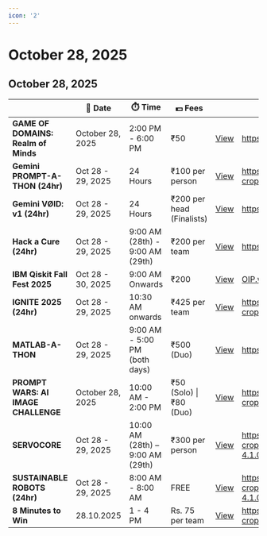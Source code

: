 ```yaml
---
icon: '2'
---
```


# October 28, 2025

## October 28, 2025

<table data-view="cards"><thead><tr><th></th><th>📅 Date</th><th>⏱️ Time</th><th>💵 Fees</th><th></th><th data-hidden data-card-cover data-type="image">Cover image</th></tr></thead><tbody><tr><td><strong>GAME OF DOMAINS: Realm of Minds</strong></td><td>October 28, 2025</td><td>2:00 PM - 6:00 PM</td><td>₹50</td><td><a href="game-of-domains-realm-of-minds.md" class="button primary" data-icon="eye">View</a></td><td><a href="https://images.unsplash.com/photo-1620712943543-bcc4688e7485?crop=entropy&#x26;cs=srgb&#x26;fm=jpg&#x26;q=85">https://images.unsplash.com/photo-1620712943543-bcc4688e7485?crop=entropy&#x26;cs=srgb&#x26;fm=jpg&#x26;q=85</a></td></tr><tr><td><strong>Gemini PROMPT-A-THON (24hr)</strong></td><td>Oct 28 - 29, 2025</td><td>24 Hours</td><td>₹100 per person</td><td><a href="gemini-prompt-a-thon.md" class="button primary" data-icon="eye">View</a></td><td><a href="https://images.unsplash.com/photo-1710993011904-8f1162b9806d?crop=entropy&#x26;cs=srgb&#x26;fm=jpg&#x26;ixid=M3wxOTcwMjR8MHwxfHNlYXJjaHwxfHxnZW1pbml8ZW58MHx8fHwxNzYxMzkxODQ2fDA&#x26;ixlib=rb-4.1.0&#x26;q=85">https://images.unsplash.com/photo-1710993011904-8f1162b9806d?crop=entropy&#x26;cs=srgb&#x26;fm=jpg&#x26;ixid=M3wxOTcwMjR8MHwxfHNlYXJjaHwxfHxnZW1pbml8ZW58MHx8fHwxNzYxMzkxODQ2fDA&#x26;ixlib=rb-4.1.0&#x26;q=85</a></td></tr><tr><td><strong>Gemini VØID: v1 (24hr)</strong></td><td>Oct 28 - 29, 2025</td><td>24 Hours</td><td>₹200 per head (Finalists)</td><td><a href="gemini-void-v1.md" class="button primary" data-icon="eye">View</a></td><td><a href="https://images.unsplash.com/photo-1517694712202-14dd9538aa97?crop=entropy&#x26;cs=srgb&#x26;fm=jpg&#x26;q=85">https://images.unsplash.com/photo-1517694712202-14dd9538aa97?crop=entropy&#x26;cs=srgb&#x26;fm=jpg&#x26;q=85</a></td></tr><tr><td><strong>Hack a Cure (24hr)</strong></td><td>Oct 28 - 29, 2025</td><td>9:00 AM (28th) - 9:00 AM (29th)</td><td>₹200 per team</td><td><a href="hack-a-cure.md" class="button primary" data-icon="eye">View</a></td><td><a href="https://images.unsplash.com/photo-1576091160550-2173dba999ef?crop=entropy&#x26;cs=srgb&#x26;fm=jpg&#x26;q=85">https://images.unsplash.com/photo-1576091160550-2173dba999ef?crop=entropy&#x26;cs=srgb&#x26;fm=jpg&#x26;q=85</a></td></tr><tr><td><strong>IBM Qiskit Fall Fest 2025</strong></td><td>Oct 28 - 30, 2025</td><td>9:00 AM Onwards</td><td>₹200</td><td><a href="ibm-qiskit-fall-fest-2025.md" class="button primary" data-icon="eye">View</a></td><td><a href="../../.gitbook/assets/OIP.webp">OIP.webp</a></td></tr><tr><td><strong>IGNITE 2025 (24hr)</strong></td><td>Oct 28 - 29, 2025</td><td>10:30 AM onwards</td><td>₹425 per team</td><td><a href="ignite-2025.md" class="button primary" data-icon="eye">View</a></td><td><a href="https://images.unsplash.com/photo-1573752040309-f4960b47735a?crop=entropy&#x26;cs=srgb&#x26;fm=jpg&#x26;ixid=M3wxOTcwMjR8MHwxfHNlYXJjaHwxfHxpZ25pdGV8ZW58MHx8fHwxNzYxMzkxODgzfDA&#x26;ixlib=rb-4.1.0&#x26;q=85">https://images.unsplash.com/photo-1573752040309-f4960b47735a?crop=entropy&#x26;cs=srgb&#x26;fm=jpg&#x26;ixid=M3wxOTcwMjR8MHwxfHNlYXJjaHwxfHxpZ25pdGV8ZW58MHx8fHwxNzYxMzkxODgzfDA&#x26;ixlib=rb-4.1.0&#x26;q=85</a></td></tr><tr><td><strong>MATLAB-A-THON</strong></td><td>Oct 28 - 29, 2025</td><td>9:00 AM - 5:00 PM (both days)</td><td>₹500 (Duo)</td><td><a href="matlab-a-thon.md" class="button primary" data-icon="eye">View</a></td><td><a href="https://images.unsplash.com/photo-1551288049-bebda4e38f71?crop=entropy&#x26;cs=srgb&#x26;fm=jpg&#x26;q=85">https://images.unsplash.com/photo-1551288049-bebda4e38f71?crop=entropy&#x26;cs=srgb&#x26;fm=jpg&#x26;q=85</a></td></tr><tr><td><strong>PROMPT WARS: AI IMAGE CHALLENGE</strong></td><td>October 28, 2025</td><td>10:00 AM - 2:00 PM</td><td>₹50 (Solo) | ₹80 (Duo)</td><td><a href="prompt-wars-ai-image-challenge.md" class="button primary" data-icon="eye">View</a></td><td><a href="https://images.unsplash.com/photo-1737641624486-7846df8528dc?crop=entropy&#x26;cs=srgb&#x26;fm=jpg&#x26;ixid=M3wxOTcwMjR8MHwxfHNlYXJjaHwxfHxwcm9tcHR8ZW58MHx8fHwxNzYxMzkxODk4fDA&#x26;ixlib=rb-4.1.0&#x26;q=85">https://images.unsplash.com/photo-1737641624486-7846df8528dc?crop=entropy&#x26;cs=srgb&#x26;fm=jpg&#x26;ixid=M3wxOTcwMjR8MHwxfHNlYXJjaHwxfHxwcm9tcHR8ZW58MHx8fHwxNzYxMzkxODk4fDA&#x26;ixlib=rb-4.1.0&#x26;q=85</a></td></tr><tr><td><strong>SERVOCORE</strong></td><td>Oct 28 - 29, 2025</td><td>10:00 AM (28th) – 9:00 AM (29th)</td><td>₹300 per person</td><td><a href="servocore.md" class="button primary" data-icon="eye">View</a></td><td><a href="https://images.unsplash.com/photo-1516110833967-0b5716ca1387?crop=entropy&#x26;cs=srgb&#x26;fm=jpg&#x26;ixid=M3wxOTcwMjR8MHwxfHNlYXJjaHwxfHxzZXJ2byUyMG1vdG9yfGVufDB8fHx8MTc2MTM5MTk0Nnww&#x26;ixlib=rb-4.1.0&#x26;q=85">https://images.unsplash.com/photo-1516110833967-0b5716ca1387?crop=entropy&#x26;cs=srgb&#x26;fm=jpg&#x26;ixid=M3wxOTcwMjR8MHwxfHNlYXJjaHwxfHxzZXJ2byUyMG1vdG9yfGVufDB8fHx8MTc2MTM5MTk0Nnww&#x26;ixlib=rb-4.1.0&#x26;q=85</a></td></tr><tr><td><strong>SUSTAINABLE ROBOTS (24hr)</strong></td><td>Oct 28 - 29, 2025</td><td>8:00 AM - 8:00 AM</td><td>FREE</td><td><a href="sustainable-robots.md" class="button primary" data-icon="eye">View</a></td><td><a href="https://images.unsplash.com/photo-1589254047589-db4c14ad7779?crop=entropy&#x26;cs=srgb&#x26;fm=jpg&#x26;ixid=M3wxOTcwMjR8MHwxfHNlYXJjaHwyfHxzdXN0YWluYWJsZSUyMHJvYm90c3xlbnwwfHx8fDE3NjEzOTE4MDl8MA&#x26;ixlib=rb-4.1.0&#x26;q=85">https://images.unsplash.com/photo-1589254047589-db4c14ad7779?crop=entropy&#x26;cs=srgb&#x26;fm=jpg&#x26;ixid=M3wxOTcwMjR8MHwxfHNlYXJjaHwyfHxzdXN0YWluYWJsZSUyMHJvYm90c3xlbnwwfHx8fDE3NjEzOTE4MDl8MA&#x26;ixlib=rb-4.1.0&#x26;q=85</a></td></tr><tr><td><strong>8 Minutes to Win</strong></td><td>28.10.2025</td><td>1 - 4 PM</td><td>Rs. 75 per team</td><td><a href="8-minutes-to-win.md" class="button primary" data-icon="eye">View</a></td><td><a href="https://images.unsplash.com/photo-1518281361980-b26bfd556770?crop=entropy&#x26;cs=srgb&#x26;fm=jpg&#x26;ixid=M3wxOTcwMjR8MHwxfHNlYXJjaHwyfHx0aW1lfGVufDB8fHx8MTc2MTM5MjIzMHww&#x26;ixlib=rb-4.1.0&#x26;q=85">https://images.unsplash.com/photo-1518281361980-b26bfd556770?crop=entropy&#x26;cs=srgb&#x26;fm=jpg&#x26;ixid=M3wxOTcwMjR8MHwxfHNlYXJjaHwyfHx0aW1lfGVufDB8fHx8MTc2MTM5MjIzMHww&#x26;ixlib=rb-4.1.0&#x26;q=85</a></td></tr></tbody></table>
